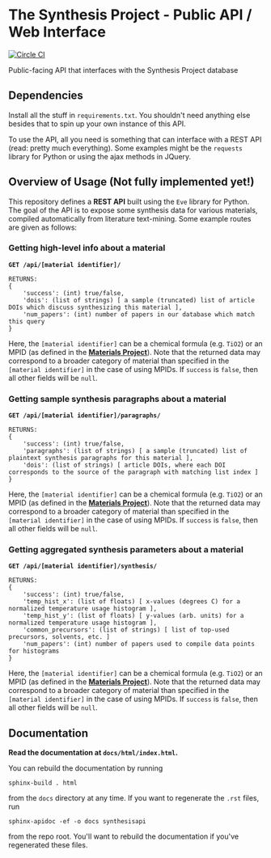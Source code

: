 # The Synthesis Project - Public API / Web Interface
[![Circle CI](https://circleci.com/gh/olivettigroup/synthesis-api.svg?style=svg&circle-token=224606a43088c3248ea1363602b326f8194c9d37)](https://circleci.com/gh/olivettigroup/synthesis-api)

Public-facing API that interfaces with the Synthesis Project database

## Dependencies

Install all the stuff in `requirements.txt`. You shouldn't need anything else besides that to spin up your own instance of this API.

To use the API, all you need is something that can interface with a REST API (read: pretty much everything). Some examples might be the `requests` library for Python or using the ajax methods in JQuery.

## Overview of Usage (Not fully implemented yet!)

This repository defines a **REST API** built using the `Eve` library for Python. The goal of the API is to expose some synthesis data for various materials, compiled automatically from literature text-mining. Some example routes are given as follows:

### Getting high-level info about a material

**`GET /api/[material identifier]/`**
    
    RETURNS:
    {
        'success': (int) true/false,
        'dois': (list of strings) [ a sample (truncated) list of article DOIs which discuss synthesizing this material ],
        'num_papers': (int) number of papers in our database which match this query
    }

Here, the `[material identifier]` can be a chemical formula (e.g. `TiO2`) or an MPID (as defined in the [**Materials Project**](http://materialsproject.org)). Note that the returned data may correspond to a broader category of material than specified in the `[material identifier]` in the case of using MPIDs. If `success` is `false`, then all other fields will be `null`.

### Getting sample synthesis paragraphs about a material

**`GET /api/[material identifier]/paragraphs/`**
    
    RETURNS:
    {
        'success': (int) true/false,
        'paragraphs': (list of strings) [ a sample (truncated) list of plaintext synthesis paragraphs for this material ],
        'dois': (list of strings) [ article DOIs, where each DOI corresponds to the source of the paragraph with matching list index ]
    }

Here, the `[material identifier]` can be a chemical formula (e.g. `TiO2`) or an MPID (as defined in the [**Materials Project**](http://materialsproject.org)). Note that the returned data may correspond to a broader category of material than specified in the `[material identifier]` in the case of using MPIDs. If `success` is `false`, then all other fields will be `null`.

### Getting aggregated synthesis parameters about a material

**`GET /api/[material identifier]/synthesis/`**
    
    RETURNS:
    {
        'success': (int) true/false,
        'temp_hist_x': (list of floats) [ x-values (degrees C) for a normalized temperature usage histogram ],
        'temp_hist_y': (list of floats) [ y-values (arb. units) for a normalized temperature usage histogram ],
        'common_precursors': (list of strings) [ list of top-used precursors, solvents, etc. ]
        'num_papers': (int) number of papers used to compile data points for histograms
    }

Here, the `[material identifier]` can be a chemical formula (e.g. `TiO2`) or an MPID (as defined in the [**Materials Project**](http://materialsproject.org)). Note that the returned data may correspond to a broader category of material than specified in the `[material identifier]` in the case of using MPIDs. If `success` is `false`, then all other fields will be `null`.

## Documentation

__Read the documentation at `docs/html/index.html`.__ 

You can rebuild the documentation by running 
    
    sphinx-build . html 

from the `docs` directory at any time. If you want to regenerate the `.rst` files, run 

    sphinx-apidoc -ef -o docs synthesisapi

from the repo root. You'll want to rebuild the documentation if you've regenerated these files.


